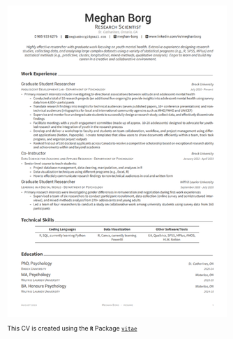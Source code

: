 [![](./img/screenshot1.png)](https://github.com/meghan-borg/resume_master/blob/main/resume.pdf)


This CV is created using the **`R`** Package [`vitae`](https://github.com/mitchelloharawild/vitae)
